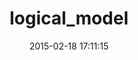 ---
layout: post
title:  "logical_model"
repo:   "dwaynemac/logical_model"
date:   2015-02-18 17:11:15
gemurl: http://github.com/dwaynemac/logical_model
---